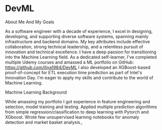 # DevML

About Me And My Goals 
 
  As a software engineer with a decade of experience, I excel in designing, developing, and supporting diverse software systems, spanning mainly infrastructure and backend domains. My key attributes include effective collaboration, strong technical leadership, and a relentless pursuit of innovation and technical excellence.
  I have a deep passion for transitioning into the Machine Learning field. As a dedicated self-learner, I've completed multiple Udemy courses and amassed a ML portfolio on GitHub: https://github.com/iliya1984/DevML
  I also developed an XGBoost-based proof-of-concept for ETL execution time prediction as part of Intel's Innovation Day. I'm eager to apply my skills and contribute to the world of Machine Learning.

Machine Learning Background

  While amassing my portfolio I got experience in feature engineering and selection, model training and testing. Applied multiple prediction algorithms from simple regression/classification to deep learning with Pytorch  and XGboost. Wrote few unsupervised learning notebooks for anomaly detection and market basket analysis., 

